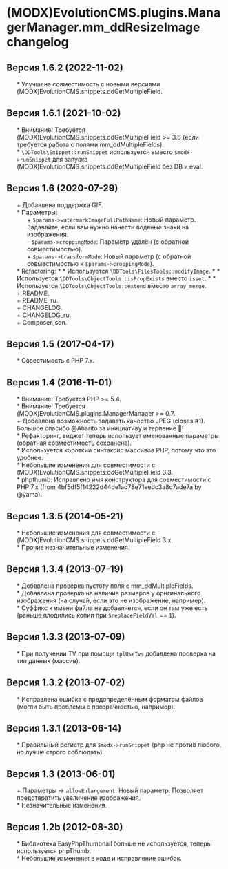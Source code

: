 # (MODX)EvolutionCMS.plugins.ManagerManager.mm_ddResizeImage changelog


## Версия 1.6.2 (2022-11-02)
* \* Улучшена совместимость с новыми версиями (MODX)EvolutionCMS.snippets.ddGetMultipleField.


## Версия 1.6.1 (2021-10-02)
* \* Внимание! Требуется (MODX)EvolutionCMS.snippets.ddGetMultipleField >= 3.6 (если требуется работа с полями mm_ddMultipleFields).
* \* `\DDTools\Snippet::runSnippet` используется вместо `$modx->runSnippet` для запуска (MODX)EvolutionCMS.snippets.ddGetMultipleField без DB и eval.


## Версия 1.6 (2020-07-29)
* \+ Добавлена поддержка GIF.
* \* Параметры:
	* \+ `$params->watermarkImageFullPathName`: Новый параметр. Задавайте, если вам нужно нанести водяные знаки на изображения.
	* \- `$params->croppingMode`: Параметр удалён (с обратной совместимостью).
	* \+ `$params->transformMode`: Новый параметр (с обратной совместимостью к `$params->croppingMode`).
* \* Refactoring:
		* \* Используется `\DDTools\FilesTools::modifyImage`.
		* \* Используется `\DDTools\ObjectTools::isPropExists` вместо `isset`.
		* \* Используется `\DDTools\ObjectTools::extend` вместо `array_merge`.
* \+ README.
* \+ README_ru.
* \+ CHANGELOG.
* \+ CHANGELOG_ru.
* \+ Composer.json.


## Версия 1.5 (2017-04-17)
* \* Совестимость с PHP 7.x.


## Версия 1.4 (2016-11-01)
* \* Внимание! Требуется PHP >= 5.4.
* \* Внимание! Требуется (MODX)EvolutionCMS.plugins.ManagerManager >= 0.7.
* \+ Добавлена возможность задавать качество JPEG (closes #1). Большое спасибо @Aharito за инициативу и терпение :pray:!
* \* Рефакторинг, виджет теперь использует именованные параметры (обратная совместимость сохранена).
* \* Используется короткий синтаксис массивов PHP, потому что это удобнее.
* \* Небольшие изменения для совместимости с (MODX)EvolutionCMS.snippets.ddGetMultipleField 3.3.
* \* phpthumb: Исправлено имя конструктора для совместимости с PHP 7.x (from 4bf5df5f14222d44de1ad78e71eedc3a8c7ade7a by @yama).


## Версия 1.3.5 (2014-05-21)
* \* Небольшие изменения для совместимости с (MODX)EvolutionCMS.snippets.ddGetMultipleField 3.x.
* \* Прочие незначительные изменения.


## Версия 1.3.4 (2013-07-19)
* \* Добавлена проверка пустоту поля с mm_ddMultipleFields.
* \* Добавлена проверка на наличие размеров у оригинального изображения (на случай, если это не изображение, например).
* \* Суффикс к имени файла не добавляется, если он там уже есть (раньше плодились копии при `$replaceFieldVal` == `1`).


## Версия 1.3.3 (2013-07-09)
* \* При получении TV при помощи `tplUseTvs` добавлена проверка на тип данных (массив).


## Версия 1.3.2 (2013-07-02)
* \* Исправлена ошибка с предопределённым форматом файлов (могли быть проблемы с прозрачностью, например).


## Версия 1.3.1 (2013-06-14)
* \* Правильный регистр для `$modx->runSnippet` (php не против любого, но лучше строго соблюдать).


## Версия 1.3 (2013-06-01)
* \+ Параметры → `allowEnlargement`: Новый параметр. Позволяет предотвратить увеличение изображения.
* \* Незначительные изменения.


## Версия 1.2b (2012-08-30)
* \* Библиотека EasyPhpThumbnail больше не используется, теперь используется phpThumb.
* \* Небольшие изменения в коде и исправление ошибок.


<link rel="stylesheet" type="text/css" href="https://DivanDesign.ru/assets/files/ddMarkdown.css" />
<style>ul{list-style:none;}</style>
